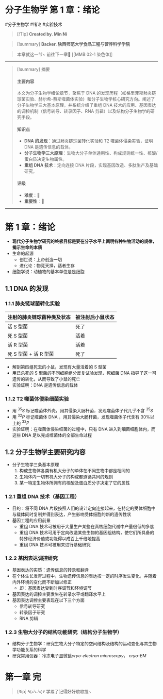 # 分子生物学 第 1 章：绪论
#分子生物学 #绪论 #实验技术

> [!Tip] **Created by. Min Ni**

> [!summary] **Backer. 陕西师范大学食品工程与营养科学学院**

> 本章就这一节~
> 前往下一章🚀 [[MMB 02-1 染色体]]

---

> [!summary] 摘要  
> #### 主要内容  
> 本文为分子生物学绪论章节，聚焦于 DNA 的发现历程（如格里菲斯肺炎链球菌实验、赫尔希-蔡斯噬菌体实验）和分子生物学核心研究方向。阐述了分子生物学三大基本原理，并系统介绍了重组 DNA 技术的应用、基因表达的调控机制（信号转导、转录因子、RNA 剪辑）以及结构分子生物学的研究手段。 
> 
> #### 知识点  
> - **DNA 的发现**：通过肺炎链球菌转化实验和 T2 噬菌体侵染实验，证明 DNA 是遗传信息的载体。  
> - **分子生物学三大原理**：生物大分子单体通用性、构成规则统一性、核酸/蛋白质决定生物属性。  
> - **重组 DNA 技术**：定向连接 DNA 片段，实现基因改造、多肽生产及基础研究。   
>   
> #### 评级  
> - **难度**：🌿
> - **重要性**：🌟

---
# 第 1 章：绪论
- **现代分子生物学研究的终极目标是要在分子水平上阐明各种生物活动的规律，揭示生命的本质**
- 生命的起源
	- 创世说：上帝创造一切
	- 进化论：物竞天择，适者生存
- 细胞学说：动植物的基本单位是是细胞
## 1.1 DNA 的发现
### 1.1.1 肺炎链球菌转化实验

| 注射的肺炎链球菌种类及状态   | 被注射后小鼠状态 |
| --------------- | -------- |
| 活 S 型菌          | 死了       |
| 死 S 型菌          | 活着       |
| 活 R 型菌          | 活着       |
| 死 S 型菌 + 活 R 型菌 | 死了       |
- 解剖第四组死去的小鼠，发现有大量活着的 S 型菌
- 用已杀死的 S 型菌的不同细胞组分反复试验发现，死细菌 DNA 指导了这一可遗传的转化，从而导致了小鼠的死亡
- 实验证明：DNA 是遗传信息的载体
### 1.1.2 T2 噬菌体侵染细菌实验
- 用 $^{35}S$ 标记噬菌体外壳，用其侵染大肠杆菌，发现噬菌体子代几乎不含 $^{35}S$
- 用 $^{32}P$ 标记噬菌体 DNA ，用其侵染大肠杆菌，发现噬菌体子代含有 30%以上的 $^{32}P$
- 实验证明：在噬菌体侵染细菌的过程中，只有 DNA 进入到细菌细胞体内，而这些 DNA 足以完成噬菌体的全部生命过程

## 1.2 分子生物学主要研究内容
- 分子生物学三条基本原理
	1. 构成生物体各类有机大分子的单体在不同生物中都是相同的
	2. 生物体内一切有机大分子的构成都遵循共同的规则
	3. 某一特定生物体所拥有的核酸及蛋白质分子决定了它的属性
### 1.2.1 重组 DNA 技术（基因工程）
- 目的：将不同 DNA 片段按照人们的设计定向连接起来，在特定的受体细胞中与载体同时复制并得到表达，产生影响受体细胞的新的遗传性状
- 基因工程的应用前景
	- 重组 DNA 技术可被用于大量生产某些在真核细胞代谢中产量很低的多肽
	- 重组 DNA 技术可用于定向改造某些生物的基因组结构，使它们所具备的特殊经济价值或功能得以成百上千倍地提高
	- 重组 DNA 技术可被用来进行基础研究
### 1.2.2 基因表达调控研究
- 基因表达的实质：遗传信息的转录和翻译
- 在个体生长发育过程中，生物遗传信息的表达按一定的时序发生变化，并随着内外环境的变化而不断加以修正
	- 即：基因表达受到时序调节和环境调节
- 基因表达的调控主要发生在转录水平或翻译水平上
- 基因表达调控主要表现在以下三个方面
	- 信号转导研究
	- 转录因子研究
	- RNA 剪辑
### 1.2.3 生物大分子的结构功能研究（结构分子生物学）
- 结构分子生物学：研究生物大分子特定的空间结构及结构的运动变化与其生物学功能关系的科学
- 研究常用仪器：冷冻电子显微镜*cryo-electron microscopy， cryo-EM*

# 第一章 完

> [!tip] ٩(๑˃̵ᴗ˂̵๑)۶ 学累了记得好好歇歇捏~

